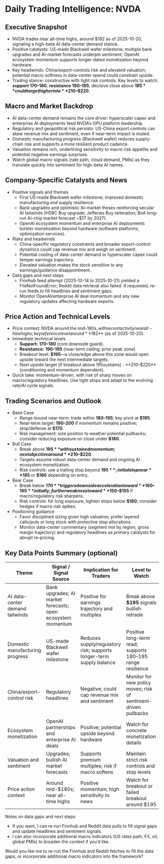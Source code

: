# Daily Trading Intelligence: NVDA

## Executive Snapshot
- NVDA trades near all-time highs, around $182 as of 2025-10-20, signaling a high-beta AI data-center demand stance.
- Positive catalysts: US-made Blackwell wafer milestone; multiple bank upgrades and AI-market forecasts underpin sentiment; OpenAI ecosystem momentum supports longer-dated monetization beyond hardware.
- Key headwinds: China/export-controls risk and elevated valuation; potential macro softness in data-center spend could constrain upside.
- Trading stance: constructive with tight risk controls. Key levels to watch: **support $170–$180**; **resistance $190–$195**; decisive close above **$195** could target higher into **$210–$220**.

## Macro and Market Backdrop
- AI data-center demand remains the core driver: hyperscaler capex and enterprise AI deployments feed NVDA’s GPU platform leadership.
- Regulatory and geopolitical risk persists: US-China export controls can skew revenue mix and sentiment, even if near-term impact is muted.
- Domestic manufacturing progress (Blackwell wafer) reduces supply-chain risk and supports a more resilient product cadence.
- Valuation remains rich, underlining sensitivity to macro risk appetite and potential negative earnings surprises.
- Watch global macro signals (rate path, cloud demand, PMIs) as they translate quickly into sentiment for high-beta AI names.

## Company-Specific Catalysts and News
- Positive signals and themes
  - First US-made Blackwell wafer milestone; improved domestic manufacturing and supply resilience.
  - Bank upgrades and optimistic AI-market theses reinforcing secular AI tailwinds (HSBC Buy upgrade; Jefferies Buy reiteration; BoA long-run AI-chip market forecast ~$1T by 2027).
  - OpenAI ecosystem momentum and enterprise AI deployments bolster monetization beyond hardware (software platforms, optimization services).
- Risks and headwinds
  - China-specific regulatory constraints and broader export-control dynamics could cap revenue mix and weigh on sentiment.
  - Potential cooling of data-center demand or hyperscaler capex could temper earnings trajectory.
  - Elevated valuation makes the stock sensitive to any earnings/guidance disappointment.
- Data gaps and next steps
  - Finnhub feed attempt (2025-10-14 to 2025-10-21) yielded a FileNotFoundError; Reddit data retrieval also failed. If requested, re-run feeds to fill headlines and sentiment gaps.
  - Monitor OpenAI/enterprise AI deal momentum and any new regulatory updates affecting hardware exports.

## Price Action and Technical Levels
- Price context: NVDA around the mid-$180s, with recent activity near all-time highs; key reference level around **$182** (as of 2025-10-20).
- Immediate technical levels
  - **Support:** **$170–$180** (core downside guard).
  - **Resistance:** **$190–$195** (near-term ceiling; prior peak zone).
  - Breakout level: **$195**—a close/edge above this zone would open upside toward the next intermediate targets.
  - Next upside target (if breakout above $195 sustains): **$210–$220** (conditioning and momentum dependent).
- Quick take: momentum-driven, with risk of sharp moves on macro/regulatory headlines. Use tight stops and adapt to the evolving rate/AI cycle signals.

## Trading Scenarios and Outlook
- Base Case
  - Range-bound near-term: trade within **$180–$195**; key pivot at **$195**.
  - Near-term target: **$190–$200** if momentum remains positive; stop/defense at **$170**.
  - Risk management: size position to weather potential pullbacks; consider reducing exposure on close under **$180**.
- Bull Case
  - Break above **$195** with sustained momentum; next objective around **$210–$220**.
  - Targets assume robust data-center demand and ongoing AI ecosystem monetization.
  - Risk controls: use a trailing stop beyond **$195**; initial stop near **$185** or **$180** depending on entry.
- Bear Case
  - Break below **$170** triggers downside acceleration toward **$160–$165** initially; further weakness toward **$150–$155** if macro/regulatory risk sharpens.
  - Risk controls: for long exposure, tighten stops below **$180**; consider hedges if macro risk spikes.
- Positioning guidance
  - Favor disciplined sizing given high valuation; prefer layered calls/puts or long stock with protective stop allocations.
  - Monitor data-center commentary (segment mix by region, gross margin trajectory) and regulatory headlines as primary catalysts for abrupt re-pricing.

## Key Data Points Summary (optional)
| Theme | Signal / Signal Source | Implication for Traders | Level to Watch |
|---|---|---|---|
| AI data-center demand tailwinds | Bank upgrades; AI market forecasts; open ecosystem momentum | Positive for earnings trajectory and multiples | Break above **$195** signals bullish retrade |
| Domestic manufacturing progress | US-made Blackwell wafer milestone | Reduces supply/regulatory risk; supports longer-term supply balance | Positive long-term read; supports $180–$195 range resilience |
| China/export-control risk | Regulatory headlines | Negative; could cap revenue mix and sentiment | Monitor for new policy moves; risk of sentiment-driven pullbacks |
| Ecosystem monetization | OpenAI partnerships and enterprise AI deals | Positive; potential upside beyond hardware | Watch for concrete monetization details |
| Valuation and sentiment | Upgrades; bullish AI market forecasts | Supports premium multiples; risk if macro softens | Maintain strict risk controls and stop levels |
| Price action context | Around mid-$180s; near all-time highs | Positive momentum, high sensitivity to news | Watch for breakout or failed breakout around $195 |

Notes on data gaps and next steps
- If you want, I can re-run Finnhub and Reddit data pulls to fill signal gaps and update headlines and sentiment signals.
- I can also incorporate additional macro indicators (US rates path, FX, oil, global PMIs) to broaden the context if you’d like.

Would you like me to re-run the Finnhub and Reddit fetches to fill the data gaps, or incorporate additional macro indicators into the framework?